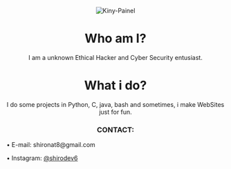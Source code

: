<p align="center" ><img alt="Kiny-Painel" src="https://raw.githubusercontent.com/MicaelliMedeiros/micaellimedeiros/master/image/computer-illustration.png"></p>
<h1 align="center">Who am I?</h1>
<p align="center">I am a unknown Ethical Hacker and Cyber Security entusiast.</p>
<h1 align="center">What i do?</h1>
<p align="center">I do some projects in Python, C, java, bash and sometimes, i make WebSites just for fun.</p>
<h3 align="center">CONTACT:</h3>
<a styles="color: 0A7UFF;"> • E-mail: shironat8@gmail.com</a>
<p styles="color: 0A8CFI;"> • Instagram: <a href="https://instagram.com/shirodev6">@shirodev6</a></p>
<p styles="color: 0A8CFI;"></p>
